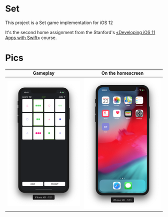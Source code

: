 # Set

This project is a Set game implementation for iOS 12

It's the second home assignment from the Stanford's [«Developing iOS 11 Apps with Swift»](https://itunes.apple.com/us/course/developing-ios-11-apps-with-swift/id1309275316) course.

# Pics

Gameplay  |  On the homescreen
:-------------------------:|:-------------------------:
![](https://github.com/mdgolam/Set/blob/master/graphics/1.png)  |  ![](https://github.com/mdgolam/Set/blob/master/graphics/3.png)
